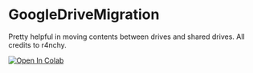 # GoogleDriveMigration
Pretty helpful in moving contents between drives and shared drives. All credits to r4nchy.

<a href="https://colab.research.google.com/github/ExBrig/GoogleDriveMigration/blob/main/GoogleDrive_Migration_Revised.ipynb" target="_parent\"><img src="https://colab.research.google.com/assets/colab-badge.svg" alt="Open In Colab"/></a>
